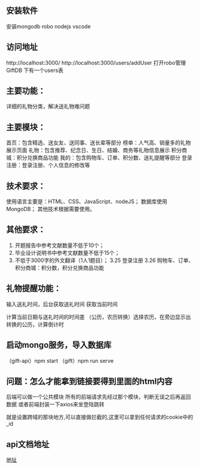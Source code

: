 ## 安装软件
安装mongodb robo  nodejs vscode
## 访问地址
http://localhost:3000/
http://localhost:3000/users/addUser
打开robo管理 GiftDB 下有一个users表

## 主要功能：
   详细的礼物分类，解决送礼物难问题
## 主要模块：
首页：包含精选、送女友、送同事、送长辈等部分
榜单：人气高、销量多的礼物展示页面
礼物：包含推荐、纪念日、生日、结婚、商务等礼物信息展示
积分商城：积分兑换商品功能
我的：包含购物车、订单、积分数、送礼提醒等部分
登录注册：登录注册、个人信息的修改等
## 技术要求：
使用语言主要是：HTML、CSS、JavaScript、nodeJS；
数据库使用MongoDB；
其他技术根据需要使用。
## 其他要求：
1. 开题报告中参考文献数量不低于10个；
2. 毕业设计说明书中参考文献数量不低于15个；
3. 不低于3000字的外文翻译（1人1题目）；
3.25  登录注册
3.26
购物车、订单、
积分商城：积分数，积分兑换商品功能

## 礼物提醒功能：

输入送礼时间，后台获取送礼时间
获取当前时间

计算当前日期与送礼时间的时间差
（公历，农历转换）选择农历，在旁边显示出转换的公历，计算倒计时

## 启动mongo服务，导入数据库
（gift-api）npm start
（gift）npm run serve



## 问题：怎么才能拿到链接要得到里面的html内容


后端可以做一个公共模块
所有的前端请求先经过那个模块，判断无误之后再返回数据
或者前端封装一下axios来坐登陆跳转

就是设置跨域的那块地方,可以直接做拦截的,这里可以拿到任何请求的cookie中的_id

## api文档地址
[地址](https://gitee.com/imooccode/happymmallwiki)
